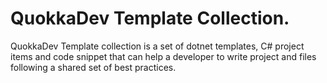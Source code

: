 # QuokkaDev Template Collection.

QuokkaDev Template collection is a set of dotnet templates, C# project items and code snippet that can help a developer to write project and files following a shared set of best practices.